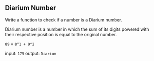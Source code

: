## Diarium Number

Write a function to check if a number is a Diarium number.

Diarium number is a number in which the sum of its digits powered with their respective position is equal to the original number.

`89` = `8^1 + 9^2`

input: `175`
output: `Diarium`
